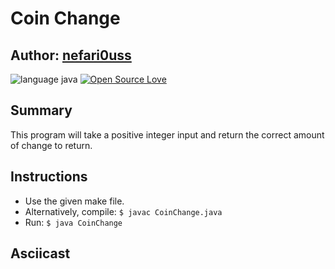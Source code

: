 # Coin Change

## Author: [nefari0uss](https://www.github.com/nefari0uss)

![language java](https://img.shields.io/badge/language-Java-blue.svg "Language Java")
[![Open Source Love](https://badges.frapsoft.com/os/mit/mit.svg?v=102)](https://github.com/ellerbrock/open-source-badge/)

## Summary
This program will take a positive integer input and return the correct amount of change to return.

## Instructions
* Use the given make file.
* Alternatively, compile: `$ javac CoinChange.java`
* Run: `$ java CoinChange` 


## Asciicast

